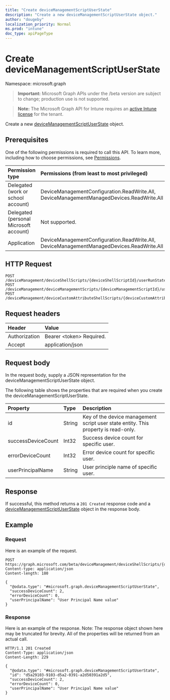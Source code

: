 ```yaml
---
title: "Create deviceManagementScriptUserState"
description: "Create a new deviceManagementScriptUserState object."
author: "dougeby"
localization_priority: Normal
ms.prod: "intune"
doc_type: apiPageType
---
```


# Create deviceManagementScriptUserState

Namespace: microsoft.graph

> **Important:** Microsoft Graph APIs under the /beta version are subject to change; production use is not supported.

> **Note:** The Microsoft Graph API for Intune requires an [active Intune license](https://go.microsoft.com/fwlink/?linkid=839381) for the tenant.

Create a new [deviceManagementScriptUserState](../resources/intune-devices-devicemanagementscriptuserstate.md) object.

## Prerequisites
One of the following permissions is required to call this API. To learn more, including how to choose permissions, see [Permissions](/graph/permissions-reference).

|Permission type|Permissions (from least to most privileged)|
|:---|:---|
|Delegated (work or school account)|DeviceManagementConfiguration.ReadWrite.All, DeviceManagementManagedDevices.ReadWrite.All|
|Delegated (personal Microsoft account)|Not supported.|
|Application|DeviceManagementConfiguration.ReadWrite.All, DeviceManagementManagedDevices.ReadWrite.All|

## HTTP Request
<!-- {
  "blockType": "ignored"
}
-->
``` http
POST /deviceManagement/deviceShellScripts/{deviceShellScriptId}/userRunStates
POST /deviceManagement/deviceManagementScripts/{deviceManagementScriptId}/userRunStates
POST /deviceManagement/deviceCustomAttributeShellScripts/{deviceCustomAttributeShellScriptId}/userRunStates
```

## Request headers
|Header|Value|
|:---|:---|
|Authorization|Bearer &lt;token&gt; Required.|
|Accept|application/json|

## Request body
In the request body, supply a JSON representation for the deviceManagementScriptUserState object.

The following table shows the properties that are required when you create the deviceManagementScriptUserState.

|Property|Type|Description|
|:---|:---|:---|
|id|String|Key of the device management script user state entity. This property is read-only.|
|successDeviceCount|Int32|Success device count for specific user.|
|errorDeviceCount|Int32|Error device count for specific user.|
|userPrincipalName|String|User principle name of specific user.|



## Response
If successful, this method returns a `201 Created` response code and a [deviceManagementScriptUserState](../resources/intune-devices-devicemanagementscriptuserstate.md) object in the response body.

## Example

### Request
Here is an example of the request.
``` http
POST https://graph.microsoft.com/beta/deviceManagement/deviceShellScripts/{deviceShellScriptId}/userRunStates
Content-type: application/json
Content-length: 180

{
  "@odata.type": "#microsoft.graph.deviceManagementScriptUserState",
  "successDeviceCount": 2,
  "errorDeviceCount": 0,
  "userPrincipalName": "User Principal Name value"
}
```

### Response
Here is an example of the response. Note: The response object shown here may be truncated for brevity. All of the properties will be returned from an actual call.
``` http
HTTP/1.1 201 Created
Content-Type: application/json
Content-Length: 229

{
  "@odata.type": "#microsoft.graph.deviceManagementScriptUserState",
  "id": "d5a29103-9103-d5a2-0391-a2d50391a2d5",
  "successDeviceCount": 2,
  "errorDeviceCount": 0,
  "userPrincipalName": "User Principal Name value"
}
```




